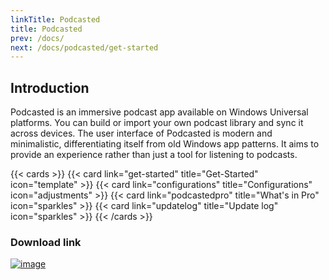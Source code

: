 ```yaml
---
linkTitle: Podcasted
title: Podcasted
prev: /docs/
next: /docs/podcasted/get-started
---
```


## Introduction

Podcasted is an immersive podcast app available on Windows Universal platforms. You can build or import your own podcast library and sync it across devices. The user interface of Podcasted is modern and minimalistic, differentiating itself from old Windows app patterns. It aims to provide an experience rather than just a tool for listening to podcasts.

<!--more-->

{{< cards >}}
  {{< card link="get-started" title="Get-Started" icon="template" >}}
  {{< card link="configurations" title="Configurations" icon="adjustments" >}}
  {{< card link="podcastedpro" title="What's in Pro" icon="sparkles" >}}
  {{< card link="updatelog" title="Update log" icon="sparkles" >}}
{{< /cards >}}

### Download link

[![image](/images/storeBadge.webp)](https://apps.microsoft.com/detail/9nxwgr2b1p26?ocid=officialwebsite)

